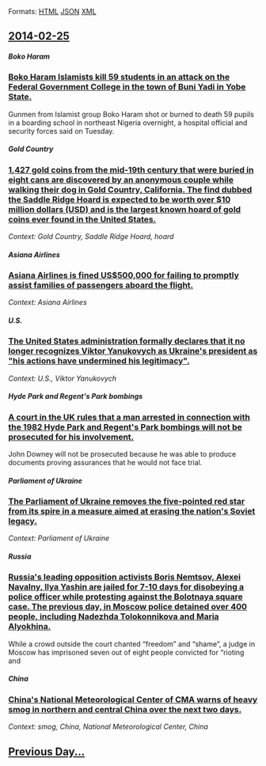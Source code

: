 
Formats: [HTML](2014/02/25/index.html)  [JSON](2014/02/25/index.json)  [XML](2014/02/25/index.xml)  

## [2014-02-25](/news/2014/02/25/index.md)

##### Boko Haram
### [Boko Haram Islamists kill 59 students in an attack on the Federal Government College in the town of Buni Yadi in Yobe State. ](/news/2014/02/25/boko-haram-islamists-kill-59-students-in-an-attack-on-the-federal-government-college-in-the-town-of-buni-yadi-in-yobe-state.md)
Gunmen from Islamist group Boko Haram shot or burned to death 59 pupils in a boarding school in northeast Nigeria overnight, a hospital official and security forces said on Tuesday.

##### Gold Country
### [1,427 gold coins from the mid-19th century that were buried in eight cans are discovered by an anonymous couple while walking their dog in Gold Country, California. The find dubbed the Saddle Ridge Hoard is expected to be worth over $10 million dollars (USD) and is the largest known hoard of gold coins ever found in the United States.](/news/2014/02/25/1-427-gold-coins-from-the-mid-19th-century-that-were-buried-in-eight-cans-are-discovered-by-an-anonymous-couple-while-walking-their-dog-in-g.md)
_Context: Gold Country, Saddle Ridge Hoard, hoard_

##### Asiana Airlines
### [Asiana Airlines is fined US$500,000 for failing to promptly assist families of passengers aboard the flight. ](/news/2014/02/25/asiana-airlines-is-fined-us-500-000-for-failing-to-promptly-assist-families-of-passengers-aboard-the-flight.md)
_Context: Asiana Airlines_

##### U.S.
### [The United States administration formally declares that it no longer recognizes Viktor Yanukovych as Ukraine's president as "his actions have undermined his legitimacy". ](/news/2014/02/25/the-united-states-administration-formally-declares-that-it-no-longer-recognizes-viktor-yanukovych-as-ukraineas-president-as-his-actions-h.md)
_Context: U.S., Viktor Yanukovych_

##### Hyde Park and Regent's Park bombings
### [A court in the UK rules that a man arrested in connection with the 1982 Hyde Park and Regent's Park bombings will not be prosecuted for his involvement.](/news/2014/02/25/a-court-in-the-uk-rules-that-a-man-arrested-in-connection-with-the-1982-hyde-park-and-regent-s-park-bombings-will-not-be-prosecuted-for-his.md)
John Downey will not be prosecuted because he was able to produce documents proving assurances that he would not face trial.

##### Parliament of Ukraine
### [The Parliament of Ukraine removes the five-pointed red star from its spire in a measure aimed at erasing the nation's Soviet legacy. ](/news/2014/02/25/the-parliament-of-ukraine-removes-the-five-pointed-red-star-from-its-spire-in-a-measure-aimed-at-erasing-the-nationas-soviet-legacy.md)
_Context: Parliament of Ukraine_

##### Russia
### [Russia's leading opposition activists Boris Nemtsov, Alexei Navalny, Ilya Yashin are jailed for 7-10 days for disobeying a police officer while protesting against the Bolotnaya square case. The previous day, in Moscow police detained over 400 people, including Nadezhda Tolokonnikova and Maria Alyokhina. ](/news/2014/02/25/russia-s-leading-opposition-activists-boris-nemtsov-alexei-navalny-ilya-yashin-are-jailed-for-7-10-days-for-disobeying-a-police-officer-wh.md)
While a crowd outside the court chanted “freedom” and “shame”, a judge in Moscow has imprisoned seven out of eight people convicted for “rioting and

##### China
### [China's National Meteorological Center of CMA warns of heavy smog in northern and central China over the next two days. ](/news/2014/02/25/china-s-national-meteorological-center-of-cma-warns-of-heavy-smog-in-northern-and-central-china-over-the-next-two-days.md)
_Context: smog, China, National Meteorological Center, China_

## [Previous Day...](/news/2014/02/24/index.md)

